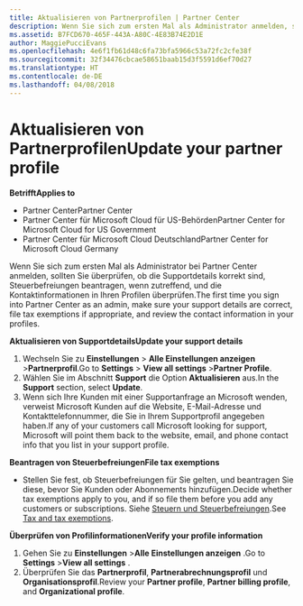 ```yaml
---
title: Aktualisieren von Partnerprofilen | Partner Center
description: Wenn Sie sich zum ersten Mal als Administrator anmelden, sollten Sie überprüfen, ob die Supportdetails korrekt sind, Steuerbefreiungen beantragen, wenn zutreffend, und die Kontaktinformationen in Ihren Profilen überprüfen.
ms.assetid: B7FCD670-465F-443A-A80C-4E83B74E2D1E
author: MaggiePucciEvans
ms.openlocfilehash: 4e6f1fb61d48c6fa73bfa5966c53a72fc2cfe38f
ms.sourcegitcommit: 32f34476cbcae58651baab15d3f5591d6ef70d27
ms.translationtype: HT
ms.contentlocale: de-DE
ms.lasthandoff: 04/08/2018
---
```

# <a name="update-your-partner-profile"></a><span data-ttu-id="550c5-103">Aktualisieren von Partnerprofilen</span><span class="sxs-lookup"><span data-stu-id="550c5-103">Update your partner profile</span></span>

**<span data-ttu-id="550c5-104">Betrifft</span><span class="sxs-lookup"><span data-stu-id="550c5-104">Applies to</span></span>**

-  <span data-ttu-id="550c5-105">Partner Center</span><span class="sxs-lookup"><span data-stu-id="550c5-105">Partner Center</span></span>
-  <span data-ttu-id="550c5-106">Partner Center für Microsoft Cloud für US-Behörden</span><span class="sxs-lookup"><span data-stu-id="550c5-106">Partner Center for Microsoft Cloud for US Government</span></span>
-  <span data-ttu-id="550c5-107">Partner Center für Microsoft Cloud Deutschland</span><span class="sxs-lookup"><span data-stu-id="550c5-107">Partner Center for Microsoft Cloud Germany</span></span>

<span data-ttu-id="550c5-108">Wenn Sie sich zum ersten Mal als Administrator bei Partner Center anmelden, sollten Sie überprüfen, ob die Supportdetails korrekt sind, Steuerbefreiungen beantragen, wenn zutreffend, und die Kontaktinformationen in Ihren Profilen überprüfen.</span><span class="sxs-lookup"><span data-stu-id="550c5-108">The first time you sign into Partner Center as an admin, make sure your support details are correct, file tax exemptions if appropriate, and review the contact information in your profiles.</span></span>

**<span data-ttu-id="550c5-109">Aktualisieren von Supportdetails</span><span class="sxs-lookup"><span data-stu-id="550c5-109">Update your support details</span></span>**

1.  <span data-ttu-id="550c5-110">Wechseln Sie zu **Einstellungen** &gt; **Alle Einstellungen anzeigen** &gt;**Partnerprofil**.</span><span class="sxs-lookup"><span data-stu-id="550c5-110">Go to **Settings** &gt; **View all settings** &gt;**Partner Profile**.</span></span>
2.  <span data-ttu-id="550c5-111">Wählen Sie im Abschnitt **Support** die Option **Aktualisieren** aus.</span><span class="sxs-lookup"><span data-stu-id="550c5-111">In the **Support** section, select **Update**.</span></span>
3.  <span data-ttu-id="550c5-112">Wenn sich Ihre Kunden mit einer Supportanfrage an Microsoft wenden, verweist Microsoft Kunden auf die Website, E-Mail-Adresse und Kontakttelefonnummer, die Sie in Ihrem Supportprofil angegeben haben.</span><span class="sxs-lookup"><span data-stu-id="550c5-112">If any of your customers call Microsoft looking for support, Microsoft will point them back to the website, email, and phone contact info that you list in your support profile.</span></span>

**<span data-ttu-id="550c5-113">Beantragen von Steuerbefreiungen</span><span class="sxs-lookup"><span data-stu-id="550c5-113">File tax exemptions</span></span>**

-   <span data-ttu-id="550c5-114">Stellen Sie fest, ob Steuerbefreiungen für Sie gelten, und beantragen Sie diese, bevor Sie Kunden oder Abonnements hinzufügen.</span><span class="sxs-lookup"><span data-stu-id="550c5-114">Decide whether tax exemptions apply to you, and if so file them before you add any customers or subscriptions.</span></span> <span data-ttu-id="550c5-115">Siehe [Steuern und Steuerbefreiungen](tax-and-tax-exemptions.md).</span><span class="sxs-lookup"><span data-stu-id="550c5-115">See [Tax and tax exemptions](tax-and-tax-exemptions.md).</span></span>

**<span data-ttu-id="550c5-116">Überprüfen von Profilinformationen</span><span class="sxs-lookup"><span data-stu-id="550c5-116">Verify your profile information</span></span>**

1.  <span data-ttu-id="550c5-117">Gehen Sie zu **Einstellungen** &gt;**Alle Einstellungen anzeigen** .</span><span class="sxs-lookup"><span data-stu-id="550c5-117">Go to **Settings** &gt;**View all settings** .</span></span> 
2.  <span data-ttu-id="550c5-118">Überprüfen Sie das **Partnerprofil**, **Partnerabrechnungsprofil** und **Organisationsprofil**.</span><span class="sxs-lookup"><span data-stu-id="550c5-118">Review your **Partner profile**, **Partner billing profile**, and **Organizational profile**.</span></span>

 

 



